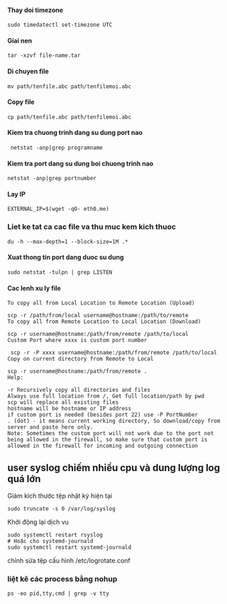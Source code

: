 #### Thay doi timezone
```
sudo timedatectl set-timezone UTC
```
#### Giai nen
```
tar -xzvf file-name.tar
```
#### Di chuyen file
```
mv path/tenfile.abc path/tenfilemoi.abc
```
#### Copy file
```
cp path/tenfile.abc path/tenfilemoi.abc
```
#### Kiem tra chuong trinh dang su dung port nao
```
 netstat -anp|grep programname
```
#### Kiem tra port dang su dung boi chuong trinh nao
```
netstat -anp|grep portnumber
```
#### Lay IP
```
EXTERNAL_IP=$(wget -qO- eth0.me)
```
### Liet ke tat ca cac file va thu muc kem kich thuoc
```
du -h --max-depth=1 --block-size=1M .*
```
#### Xuat thong tin port dang duoc su dung
```
sudo netstat -tulpn | grep LISTEN
```
#### Cac lenh xu ly file
```
To copy all from Local Location to Remote Location (Upload)

scp -r /path/from/local username@hostname:/path/to/remote
To copy all from Remote Location to Local Location (Download)

scp -r username@hostname:/path/from/remote /path/to/local
Custom Port where xxxx is custom port number

 scp -r -P xxxx username@hostname:/path/from/remote /path/to/local
Copy on current directory from Remote to Local

scp -r username@hostname:/path/from/remote .
Help:

-r Recursively copy all directories and files
Always use full location from /, Get full location/path by pwd
scp will replace all existing files
hostname will be hostname or IP address
if custom port is needed (besides port 22) use -P PortNumber
. (dot) - it means current working directory, So download/copy from server and paste here only.
Note: Sometimes the custom port will not work due to the port not being allowed in the firewall, so make sure that custom port is allowed in the firewall for incoming and outgoing connection
```
## user syslog chiếm nhiều cpu và dung lượng log quá lớn
Giảm kích thước tệp nhật ký hiện tại
```
sudo truncate -s 0 /var/log/syslog
```
Khởi động lại dịch vu
```
sudo systemctl restart rsyslog
# Hoặc cho systemd-journald
sudo systemctl restart systemd-journald
```
chỉnh sửa tệp cấu hình /etc/logrotate.conf

### liệt kê các process bằng nohup
```
ps -eo pid,tty,cmd | grep -v tty
```
